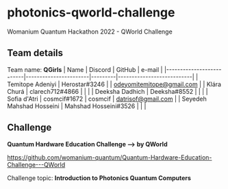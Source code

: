 # photonics-qworld-challenge
Womanium Quantum Hackathon 2022 - QWorld Challenge

## Team details
Team name: **QGirls**
| Name                     | Discord               | GitHub  | e-mail                    |
|--------------------------|-----------------------|---------|---------------------------|
| Temitope Adeniyi         | Herostar#3246         |         | odeyomitemitope@gmail.com |
| Klára Churá              | clarech712#4866       |         |                           |
| Deeksha Dadhich          | Deeksha#8552          |         |                           |
| Sofia d'Atri             | cosmcif#1672          | cosmcif | datrisof@gmail.com        |
| Seyedeh Mahshad Hosseini | Mahshad Hosseini#3526 |         |                           |

## Challenge
**Quantum Hardware Education Challenge --> by QWorld**

https://github.com/womanium-quantum/Quantum-Hardware-Education-Challenge---QWorld

Challenge topic: **Introduction to Photonics Quantum Computers**

